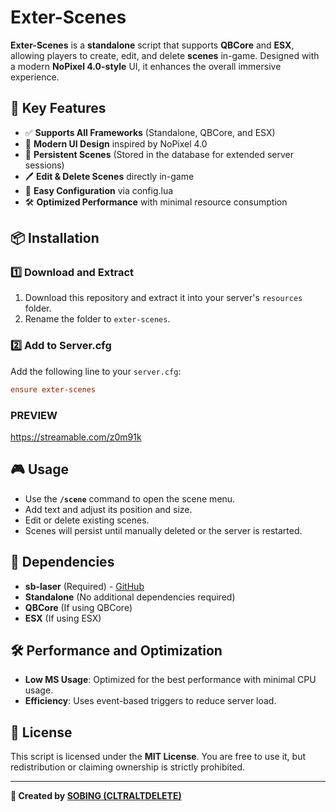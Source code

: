 # Exter-Scenes

**Exter-Scenes** is a **standalone** script that supports **QBCore** and **ESX**, allowing players to create, edit, and delete **scenes** in-game. Designed with a modern **NoPixel 4.0-style** UI, it enhances the overall immersive experience.

## 🚀 Key Features
- ✅ **Supports All Frameworks** (Standalone, QBCore, and ESX)
- 🎨 **Modern UI Design** inspired by NoPixel 4.0
- 📝 **Persistent Scenes** (Stored in the database for extended server sessions)
- 🖊 **Edit & Delete Scenes** directly in-game
- 🔧 **Easy Configuration** via config.lua
- 🛠 **Optimized Performance** with minimal resource consumption

## 📦 Installation
### 1️⃣ Download and Extract
1. Download this repository and extract it into your server's `resources` folder.
2. Rename the folder to `exter-scenes`.

### 2️⃣ Add to Server.cfg
Add the following line to your `server.cfg`:
```cfg
ensure exter-scenes
```

### PREVIEW
https://streamable.com/z0m91k

## 🎮 Usage
- Use the **`/scene`** command to open the scene menu.
- Add text and adjust its position and size.
- Edit or delete existing scenes.
- Scenes will persist until manually deleted or the server is restarted.

## 🔌 Dependencies
- **sb-laser** (Required) - [GitHub](https://github.com/CtrlAltDelete4413/sb-laser)
- **Standalone** (No additional dependencies required)
- **QBCore** (If using QBCore)
- **ESX** (If using ESX)

## 🛠 Performance and Optimization
- **Low MS Usage**: Optimized for the best performance with minimal CPU usage.
- **Efficiency**: Uses event-based triggers to reduce server load.

## 📜 License
This script is licensed under the **MIT License**. You are free to use it, but redistribution or claiming ownership is strictly prohibited.

---
**📌 Created by [SOBING (CLTRALTDELETE)](https://github.com/CLTRALTDELETE)**

